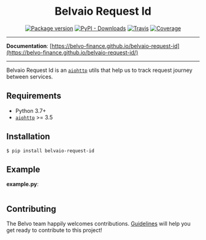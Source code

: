 <h1 align="center">Belvaio Request Id</h1>
<p align="center">
    <a href="https://pypi.python.org/pypi/belvaio-request-id"><img alt="Package version" src="https://img.shields.io/pypi/v/belvaio-request-id?style=for-the-badge"></a>
    <a href="https://pypistats.org/packages/belvaio-request-id"><img alt="PyPI - Downloads" src="https://img.shields.io/pypi/dm/belvaio-request-id?style=for-the-badge"></a>
    <a href="https://travis-ci.com/belvo-finance/belvaio-request-id"><img alt="Travis" src="https://img.shields.io/travis/com/belvo-finance/belvaio-request-id/master?style=for-the-badge"></a>
    <a href="https://codecov.io/gh/belvo-finance/belvaio-request-id"><img alt="Coverage" src="https://img.shields.io/codecov/c/gh/belvo-finance/belvaio-request-id?style=for-the-badge"></a>
</p>

---

**Documentation**: [https://belvo-finance.github.io/belvaio-request-id](https://belvo-finance.github.io/belvaio-request-id/)

---

Belvaio Request Id is an [`aiohttp`][aiohttp] utils that help us to track request journey between services.

## Requirements

- Python 3.7+
- [`aiohttp`][aiohttp] >= 3.5

## Installation

```shell
$ pip install belvaio-request-id
```

## Example

**example.py**:

```python
```

## Contributing

The Belvo team happily welcomes contributions. [Guidelines][guidelines] will help you get ready to contribute to this project!

[aiohttp]: https://docs.aiohttp.org/en/stable/index.html
[guidelines]: CONTRIBUTING.md
